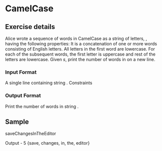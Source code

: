 
# CamelCase

## Exercise details
Alice wrote a sequence of words in CamelCase as a string of letters, , having the following properties:
It is a concatenation of one or more words consisting of English letters.
All letters in the first word are lowercase.
For each of the subsequent words, the first letter is uppercase and rest of the letters are lowercase.
Given *s*, print the number of words in on a new line.

### Input Format
A single line containing string .
Constraints

### Output Format
Print the number of words in string .

## Sample 
saveChangesInTheEditor

Output - 5
{save, changes, in, the, editor}

